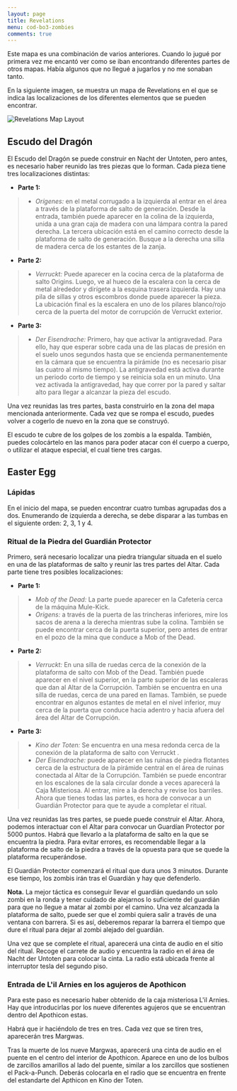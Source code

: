 ```yaml
---
layout: page
title: Revelations
menu: cod-bo3-zombies
comments: true
---
```


Este mapa es una combinación de varios anteriores. Cuando lo jugué por primera vez me encantó ver como se iban encontrando diferentes partes de otros mapas. Había algunos que no llegué a jugarlos y no me sonaban tanto.

En la siguiente imagen, se muestra un mapa de Revelations en el que se indica las localizaciones de los diferentes elementos que se pueden encontrar.

![Revelations Map Layout](https://i.imgur.com/vJsJjEn.png)

## Escudo del Dragón

El Escudo del Dragón se puede construir en Nacht der Untoten, pero antes, es necesario haber reunido las tres piezas que lo forman. Cada pieza tiene tres localizaciones distintas:

- **Parte 1:**
>- *Orígenes:* en el metal corrugado a la izquierda al entrar en el área a través de la plataforma de salto de generación. Desde la entrada, también puede aparecer en la colina de la izquierda, unida a una gran caja de madera con una lámpara contra la pared derecha. La tercera ubicación está en el camino correcto desde la plataforma de salto de generación. Busque a la derecha una silla de madera cerca de los estantes de la zanja.
- **Parte 2:**
>- *Verruckt:* Puede aparecer en la cocina cerca de la plataforma de salto Origins. Luego, ve al hueco de la escalera con la cerca de metal alrededor y dirígete a la esquina trasera izquierda. Hay una pila de sillas y otros escombros donde puede aparecer la pieza. La ubicación final es la escalera en uno de los pilares blanco/rojo cerca de la puerta del motor de corrupción de Verruckt exterior.
- **Parte 3:**
>- *Der Eisendrache:* Primero, hay que activar la antigravedad. Para ello, hay que esperar sobre cada una de las placas de presión en el suelo unos segundos hasta que se encienda permanentemente en la cámara que se encuentra la pirámide (no es necesario pisar las cuatro al mismo tiempo).
>La antigravedad está activa durante un periodo corto de tiempo y se reinicia sola en un minuto. Una vez activada la antigravedad, hay que correr por la pared y saltar alto para llegar a alcanzar la pieza del escudo.

Una vez reunidas las tres partes, basta construirlo en la zona del mapa mencionada anteriormente. Cada vez que se rompa el escudo, puedes volver a cogerlo de nuevo en la zona que se construyó.

El escudo te cubre de los golpes de los zombis a la espalda. También, puedes colocártelo en las manos para poder atacar con él cuerpo a cuerpo, o utilizar el ataque especial, el cual tiene tres cargas.


## Easter Egg

### Lápidas

En el inicio del mapa, se pueden encontrar cuatro tumbas agrupadas dos a dos. Enumerando de izquierda a derecha, se debe disparar a las tumbas en el siguiente orden: 2, 3, 1 y 4.

### Ritual de la Piedra del Guardián Protector

Primero, será necesario localizar una piedra triangular situada en el suelo en una de las plataformas de salto y reunir las tres partes del Altar. Cada parte tiene tres posibles localizaciones:

- **Parte 1:**
>- *Mob of the Dead:* La parte puede aparecer en la Cafetería cerca de la máquina Mule-Kick.
>- *Origens:* a través de la puerta de las trincheras inferiores, mire los sacos de arena a la derecha mientras sube la colina. También se puede encontrar cerca de la puerta superior, pero antes de entrar en el pozo de la mina que conduce a Mob of the Dead.
- **Parte 2:**
>- *Verruckt:* En una silla de ruedas cerca de la conexión de la plataforma de salto con Mob of the Dead. También puede aparecer en el nivel superior, en la parte superior de las escaleras que dan al Altar de la Corrupción. También se encuentra en una silla de ruedas, cerca de una pared en llamas. También, se puede encontrar en algunos estantes de metal en el nivel inferior, muy cerca de la puerta que conduce hacia adentro y hacia afuera del área del Altar de Corrupción.
- **Parte 3:**
>- *Kino der Toten:* Se encuentra en una mesa redonda cerca de la conexión de la plataforma de salto con Verruckt .
>- *Der Eisendrache:* puede aparecer en las ruinas de piedra flotantes cerca de la estructura de la pirámide central en el área de ruinas conectada al Altar de la Corrupción. También se puede encontrar en los escalones de la sala circular donde a veces aparecerá la Caja Misteriosa. Al entrar, mire a la derecha y revise los barriles.
Ahora que tienes todas las partes, es hora de convocar a un Guardián Protector para que te ayude a completar el ritual.

Una vez reunidas las tres partes, se puede puede construir el Altar. Ahora, podemos interactuar con el Altar para convocar un Guardían Protector por 5000 puntos. Habrá que llevarlo a la plataforma de salto en la que se encuentra la piedra. Para evitar errores, es recomendable llegar a la plataforma de salto de la piedra a través de la opuesta para que se quede la plataforma recuperándose.

El Guardián Protector comenzará el ritual que dura unos 3 minutos. Durante ese tiempo, los zombis irán tras el Guardián y hay que defenderlo. 

**Nota.** La mejor táctica es conseguir llevar el guardián quedando un solo zombi en la ronda y tener cuidado de alejarnos lo suficiente del guardián para que no llegue a matar al zombi por el camino. Una vez alcanzada la plataforma de salto, puede ser que el zombi quiera salir a través de una ventana con barrera. Si es así, deberemos reparar la barrera el tiempo que dure el ritual para dejar al zombi alejado del guardián.

Una vez que se complete el ritual, aparecerá una cinta de audio en el sitio del ritual. Recoge el carrete de audio y encuentra la radio en el área de Nacht der Untoten para colocar la cinta. La radio está ubicada frente al interruptor tesla del segundo piso.

### Entrada de L'il Arnies en los agujeros de Apothicon

Para este paso es necesario haber obtenido de la caja misteriosa L'il Arnies. Hay que introducirlas por los nueve diferentes agujeros que se encuentran dentro del Apothicon estas.

Habrá que ir haciéndolo de tres en tres. Cada vez que se tiren tres, aparecerán tres Margwas.

Tras la muerte de los nueve Margwas, aparecerá una cinta de audio en el puente en el centro del interior de Apothicon. Aparece en uno de los bulbos de zarcillos amarillos al lado del puente, similar a los zarcillos que sostienen el Pack-a-Punch. Deberás colocarla en el radio que se encuentra en frente del estandarte del Apthicon en Kino der Toten.